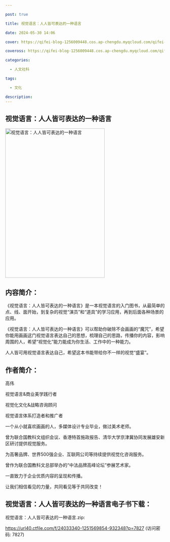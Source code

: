 ```yaml
---

post: true

title: 视觉语言：人人皆可表达的一种语言

date: 2024-05-30 14:06

cover: https://qifei-blog-1256009448.cos.ap-chengdu.myqcloud.com/qifei-blog/s34393972.jpg

coveross: https://qifei-blog-1256009448.cos.ap-chengdu.myqcloud.com/qifei-blog/s34393972.jpg

categories:

  - 人文社科

tags:

  - 文化

description:
---
```


## 视觉语言：人人皆可表达的一种语言

<img alt="视觉语言：人人皆可表达的一种语言" class="aligncenter loading" data-was-processed="true" decoding="async" fetchpriority="high" height="471" src="https://qifei-blog-1256009448.cos.ap-chengdu.myqcloud.com/qifei-blog/s34393972.jpg" style="cursor: zoom-in;" width="314"/>

## 内容简介：

《视觉语言：人人皆可表达的一种语言》是一本视觉语言的入门图书，从最简单的点、线、面开始，到复杂的视觉“演员”和“道具”的学习应用，再到后面各种场景的应用。

《视觉语言：人人皆可表达的一种语言》可以帮助你破除不会画画的“魔咒”，希望你能用画画这门视觉语言表达自己的思想，梳理自己的思路，传播你的内容，影响周围的人，希望“视觉化”能力能成为你生活、工作中的一种能力。

人人皆可用视觉语言表达自己，希望这本书能带给你不一样的视觉“盛宴”。

## 作者简介：

高伟

视觉语言&amp;商业美学践行者

视觉化文化&amp;战略咨询顾问

视觉语言体系打造者和推广者

一个从小就喜欢画画的人，多媒体设计专业毕业，做过美术老师。

曾为联合国教科文组织会议、香港特首施政报告、清华大学京津冀协同发展雄安新区研讨提供视觉服务。

为高奢品牌、世界500强企业、互联网公司等持续提供视觉化咨询服务。

曾作为联合国教科文总部举办的“中法品牌高峰论坛”参展艺术家。

一直致力于企业优质内容的呈现和传播。

让我们相信看见的力量，共同看见等于共同改变！

## 视觉语言：人人皆可表达的一种语言电子书下载：

视觉语言：人人皆可表达的一种语言.zip: 

https://url40.ctfile.com/f/24033340-1251569854-932348?p=7827 (访问密码: 7827)
